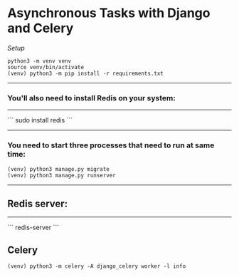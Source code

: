 <h1> Asynchronous Tasks with Django and Celery</h1>

<i> Setup </i>

```
python3 -m venv venv 
source venv/bin/activate
(venv) python3 -m pip install -r requirements.txt
```
<hr>
<h3>You'll also need to install Redis on your system: </h3>

<hr>
```
sudo install redis
```

<hr>

<h3> You need to start three processes that need to run at same time: </h3>

```
(venv) python3 manage.py migrate
(venv) python3 manage.py runserver
```
<hr>
<h2> Redis server:</h2>
<hr>
```
redis-server
```
<h2>Celery </h2>

```
(venv) python3 -m celery -A django_celery worker -l info
```


